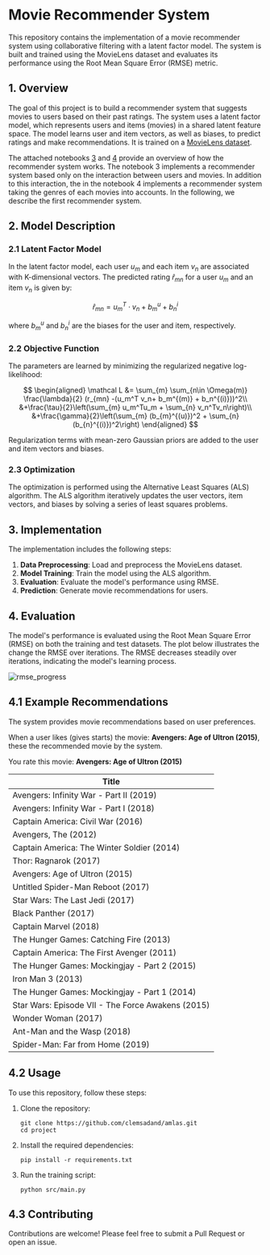 # Movie Recommender System

This repository contains the implementation of a movie recommender system using collaborative filtering with a latent factor model. The system is built and trained using the MovieLens dataset and evaluates its performance using the Root Mean Square Error (RMSE) metric.

## 1. Overview

The goal of this project is to build a recommender system that suggests movies to users based on their past ratings. The system uses a latent factor model, which represents users and items (movies) in a shared latent feature space. The model learns user and item vectors, as well as biases, to predict ratings and make recommendations. It is trained on a [MovieLens dataset](https://files.grouplens.org/datasets/movielens/ml-25m.zip).

The attached notebooks [3](https://github.com/clemsadand/amlas/blob/main/2_4_amls_practice_3.ipynb) and [4](https://github.com/clemsadand/amlas/blob/main/2_0_AMLS_practice_4.ipynb) provide an overview of how the recommender system works. The notebook 3 implements a recommender system based only on the interaction between users and movies. In addition to this interaction, the in the notebook 4 implements a recommender system taking the genres of each movies into accounts. In the following, we describe the first recommender system.

## 2. Model Description

### 2.1 Latent Factor Model

In the latent factor model, each user $u_m$ and each item $v_{n}$ are associated with K-dimensional vectors. The predicted rating $\hat r_{mn}$ for a user $u_m$ and an item $v_n$ is given by:

$$
\hat r_{mn} = u_m^T \cdot v_n + b^u_m + b^i_n
$$


where $b^u_m$ and $b^i_n$ are the biases for the user and item, respectively.

### 2.2 Objective Function

The parameters are learned by minimizing the regularized negative log-likelihood:

$$
\begin{aligned}
\mathcal L &= \sum_{m} \sum_{n\in \Omega(m)} \frac{\lambda}{2} (r_{mn} -(u_m^T v_n+ b_m^{(m)} + b_n^{(i)}))^2\\
&+\frac{\tau}{2}\left(\sum_{m} u_m^Tu_m + \sum_{n} v_n^Tv_n\right)\\
&+\frac{\gamma}{2}\left(\sum_{m} (b_{m}^{(u)})^2 + \sum_{n} (b_{n}^{(i)})^2\right)
\end{aligned}
$$


Regularization terms with mean-zero Gaussian priors are added to the user and item vectors and biases.

### 2.3 Optimization

The optimization is performed using the Alternative Least Squares (ALS) algorithm. The ALS algorithm iteratively updates the user vectors, item vectors, and biases by solving a series of least squares problems.

## 3. Implementation

The implementation includes the following steps:

1. **Data Preprocessing**: Load and preprocess the MovieLens dataset.
2. **Model Training**: Train the model using the ALS algorithm.
3. **Evaluation**: Evaluate the model's performance using RMSE.
4. **Prediction**: Generate movie recommendations for users.

## 4. Evaluation

The model's performance is evaluated using the Root Mean Square Error (RMSE) on both the training and test datasets. The plot below illustrates the change the RMSE over iterations. The RMSE decreases steadily over iterations, indicating the model's learning process. 

![rmse_progress](https://github.com/clemsadand/amlas/assets/132694770/c055457f-92dd-4283-8cb0-9c24c4bcd2ce)

## 4.1 Example Recommendations

The system provides movie recommendations based on user preferences. 

When a user likes (gives starts) the movie: **Avengers: Age of Ultron (2015)**, these the recommended movie by the system.

You rate this movie: **Avengers: Age of Ultron (2015)**

| Title                                              |
|----------------------------------------------------|
| Avengers: Infinity War - Part II (2019)            |
| Avengers: Infinity War - Part I (2018)             |
| Captain America: Civil War (2016)                  |
| Avengers, The (2012)                               |
| Captain America: The Winter Soldier (2014)         |
| Thor: Ragnarok (2017)                              |
| Avengers: Age of Ultron (2015)                     |
| Untitled Spider-Man Reboot (2017)                  |
| Star Wars: The Last Jedi (2017)                    |
| Black Panther (2017)                               |
| Captain Marvel (2018)                              |
| The Hunger Games: Catching Fire (2013)             |
| Captain America: The First Avenger (2011)          |
| The Hunger Games: Mockingjay - Part 2 (2015)       |
| Iron Man 3 (2013)                                  |
| The Hunger Games: Mockingjay - Part 1 (2014)       |
| Star Wars: Episode VII - The Force Awakens (2015)  |
| Wonder Woman (2017)                                |
| Ant-Man and the Wasp (2018)                        |
| Spider-Man: Far from Home (2019)                   |


## 4.2 Usage

To use this repository, follow these steps:

1. Clone the repository:
    ```
    git clone https://github.com/clemsadand/amlas.git
    cd project
    ```

2. Install the required dependencies:
    ```
    pip install -r requirements.txt
    ```

3. Run the training script:
    ```
    python src/main.py
    ```

<!---4. Generate recommendations for a new user:
    ```
    python recommend.py --user_id <USER_ID>
    ```
--->

## 4.3 Contributing

Contributions are welcome! Please feel free to submit a Pull Request or open an issue.

<!---## License

This project is licensed under the MIT License.
--->

